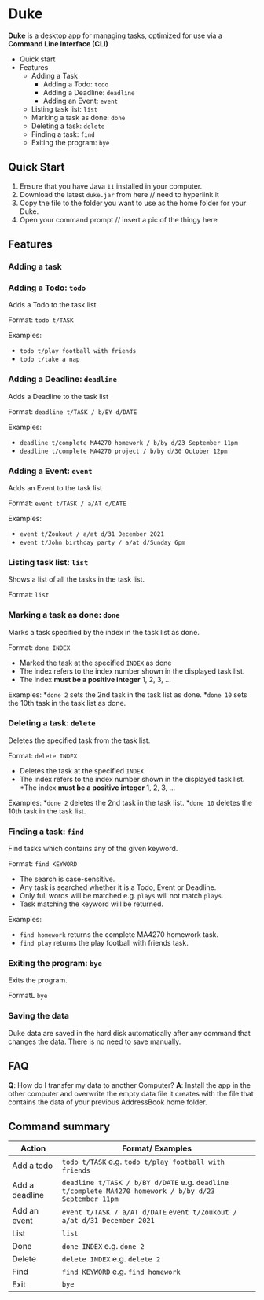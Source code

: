 # Duke

**Duke** is a desktop app for managing tasks, optimized for use via a
**Command Line Interface (CLI)**

* Quick start
* Features
    * Adding a Task
        * Adding a Todo: ```todo```
        * Adding a Deadline: ```deadline```
        * Adding an Event: ```event```
    * Listing task list: ```list```
    * Marking a task as done: ```done```
    * Deleting a task: ```delete```
    * Finding a task: ```find```
    * Exiting the program: ```bye```

## Quick Start
1. Ensure that you have Java ```11``` installed in your computer.
1. Download the latest ```duke.jar``` from here // need to hyperlink it
1. Copy the file to the folder you want to use as the home folder for your Duke.
1. Open your command prompt // insert a pic of the thingy here

## Features

### Adding a task

### Adding a Todo: ```todo```

Adds a Todo to the task list

Format: ```todo t/TASK```

Examples:
* ```todo t/play football with friends```
* ```todo t/take a nap```

### Adding a Deadline: ```deadline```

Adds a Deadline to the task list

Format: ```deadline t/TASK / b/BY d/DATE```

Examples:
* ```deadline t/complete MA4270 homework / b/by d/23 September 11pm```
* ```deadline t/complete MA4270 project / b/by d/30 October 12pm```

### Adding a Event: ```event```

Adds an Event to the task list

Format: ```event t/TASK / a/AT d/DATE```

Examples:
* ```event t/Zoukout / a/at d/31 December 2021```
* ```event t/John birthday party / a/at d/Sunday 6pm```

### Listing task list: ```list```

Shows a list of all the tasks in the task list.

Format: ```list```

### Marking a task as done: ```done```

Marks a task specified by the index in the task list as done.

Format: ```done INDEX```

* Marked the task at the specified ```INDEX``` as done
* The index refers to the index number shown in the displayed task list.
* The index **must be a positive integer** 1, 2, 3, ...

Examples:
*```done 2``` sets the 2nd task in the task list as done.
*```done 10``` sets the 10th task in the task list as done.

### Deleting a task: ```delete```

Deletes the specified task from the task list.

Format: ```delete INDEX```
* Deletes the task at the specified ```INDEX```.
* The index refers to the index number shown in the displayed task list.
*The index **must be a positive integer** 1, 2, 3, ...

Examples:
*```done 2``` deletes the 2nd task in the task list.
*```done 10``` deletes the 10th task in the task list.

### Finding a task: ```find```

Find tasks which contains any of the given keyword.

Format: ```find KEYWORD```
* The search is case-sensitive.
* Any task is searched whether it is a Todo, Event or Deadline.
* Only full words will be matched e.g. ```plays``` will not match ```plays```.
* Task matching the keyword will be returned.

Examples:
* ```find homework``` returns the complete MA4270 homework task.
* ```find play``` returns the play football with friends task.

### Exiting the program: ```bye```

Exits the program.

FormatL ```bye```

### Saving the data

Duke data are saved in the hard disk automatically after any command that changes the data. 
There is no need to save manually.

## FAQ
**Q**: How do I transfer my data to another Computer?
**A**: Install the app in the other computer and overwrite the empty data file it creates with the 
file that contains the data of your previous AddressBook home folder.

## Command summary

Action | Format/ Examples
------------ | -------------
Add a todo | ```todo t/TASK``` e.g. ```todo t/play football with friends```
Add a deadline | ```deadline t/TASK / b/BY d/DATE``` e.g. ```deadline t/complete MA4270 homework / b/by d/23 September 11pm```
Add an event | ```event t/TASK / a/AT d/DATE``` ```event t/Zoukout / a/at d/31 December 2021```
List | ```list```
Done | ```done INDEX``` e.g. ```done 2``` 
Delete | ```delete INDEX``` e.g. ```delete 2``` 
Find | ```find KEYWORD``` e.g. ```find homework```
Exit | ```bye```

